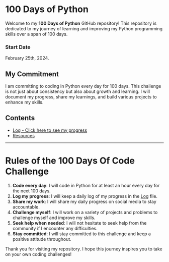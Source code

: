 # 100 Days of Python

Welcome to my **100 Days of Python** GitHub repository! This repository is dedicated to my journey of learning and improving my Python programming skills over a span of 100 days. 

### Start Date
February 25th, 2024.

## My Commitment

I am committing to coding in Python every day for 100 days. This challenge is not just about consistency but also about growth and learning. I will document my progress, share my learnings, and build various projects to enhance my skills.

## Contents

* [Log - Click here to see my progress](log.md)
* [Resources](resources.md)

---

# Rules of the 100 Days Of Code Challenge

1. **Code every day**: I will code in Python for at least an hour every day for the next 100 days.
2. **Log my progress**: I will keep a daily log of my progress in the [Log](log.md) file.
3. **Share my work**: I will share my daily progress on social media to stay accountable.
4. **Challenge myself**: I will work on a variety of projects and problems to challenge myself and improve my skills.
5. **Seek help when needed**: I will not hesitate to seek help from the community if I encounter any difficulties.
6. **Stay committed**: I will stay committed to this challenge and keep a positive attitude throughout.

Thank you for visiting my repository. I hope this journey inspires you to take on your own coding challenges!
